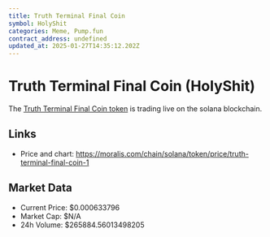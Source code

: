 ```yaml
---
title: Truth Terminal Final Coin
symbol: HolyShit
categories: Meme, Pump.fun
contract_address: undefined
updated_at: 2025-01-27T14:35:12.202Z
---
```


# Truth Terminal Final Coin (HolyShit)
The [Truth Terminal Final Coin token](https://moralis.com/chain/solana/token/price/truth-terminal-final-coin-1) is trading live on the solana blockchain.

## Links
- Price and chart: https://moralis.com/chain/solana/token/price/truth-terminal-final-coin-1

## Market Data
- Current Price: $0.000633796
- Market Cap: $N/A
- 24h Volume: $265884.56013498205
